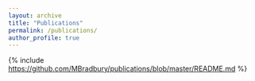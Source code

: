 ```yaml
---
layout: archive
title: "Publications"
permalink: /publications/
author_profile: true
---
```


{% include https://github.com/MBradbury/publications/blob/master/README.md %}
